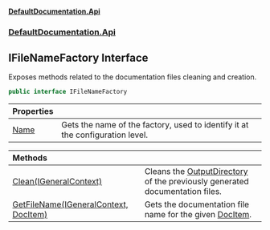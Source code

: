 #### [DefaultDocumentation\.Api](../../../index.md 'index')
### [DefaultDocumentation\.Api](../../../index.md#DefaultDocumentation.Api 'DefaultDocumentation\.Api')

## IFileNameFactory Interface

Exposes methods related to the documentation files cleaning and creation\.

```csharp
public interface IFileNameFactory
```

| Properties | |
| :--- | :--- |
| [Name](Name.md 'DefaultDocumentation\.Api\.IFileNameFactory\.Name') | Gets the name of the factory, used to identify it at the configuration level\. |

| Methods | |
| :--- | :--- |
| [Clean\(IGeneralContext\)](Clean(IGeneralContext).md 'DefaultDocumentation\.Api\.IFileNameFactory\.Clean\(DefaultDocumentation\.IGeneralContext\)') | Cleans the [OutputDirectory](../../ISettings/OutputDirectory.md 'DefaultDocumentation\.ISettings\.OutputDirectory') of the previously generated documentation files\. |
| [GetFileName\(IGeneralContext, DocItem\)](GetFileName(IGeneralContext,DocItem).md 'DefaultDocumentation\.Api\.IFileNameFactory\.GetFileName\(DefaultDocumentation\.IGeneralContext, DefaultDocumentation\.Models\.DocItem\)') | Gets the documentation file name for the given [DocItem](../../Models/DocItem/index.md 'DefaultDocumentation\.Models\.DocItem')\. |
